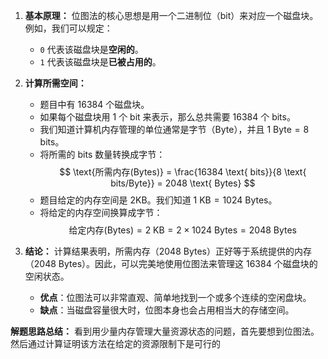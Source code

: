 
1.  **基本原理：**
    位图法的核心思想是用一个二进制位（bit）来对应一个磁盘块。例如，我们可以规定：
    *   `0` 代表该磁盘块是**空闲的**。
    *   `1` 代表该磁盘块是**已被占用的**。

2.  **计算所需空间：**
    *   题目中有 16384 个磁盘块。
    *   如果每个磁盘块用 1 个 bit 来表示，那么总共需要 $16384$ 个 bits。
    *   我们知道计算机内存管理的单位通常是字节（Byte），并且 $1 \text{ Byte} = 8 \text{ bits}$。
    *   将所需的 bits 数量转换成字节：
        $$ \text{所需内存(Bytes)} = \frac{16384 \text{ bits}}{8 \text{ bits/Byte}} = 2048 \text{ Bytes} $$
    *   题目给定的内存空间是 2KB。我们知道 $1 \text{ KB} = 1024 \text{ Bytes}$。
    *   将给定的内存空间换算成字节：
        $$ \text{给定内存(Bytes)} = 2 \text{ KB} = 2 \times 1024 \text{ Bytes} = 2048 \text{ Bytes} $$

3.  **结论：**
    计算结果表明，所需内存（2048 Bytes）正好等于系统提供的内存（2048 Bytes）。因此，可以完美地使用位图法来管理这 16384 个磁盘块的空闲状态。
	*   **优点**：位图法可以非常直观、简单地找到一个或多个连续的空闲盘块。
	*   **缺点**：当磁盘容量很大时，位图本身也会占用相当大的存储空间。

**解题思路总结：** 看到用少量内存管理大量资源状态的问题，首先要想到位图法。然后通过计算证明该方法在给定的资源限制下是可行的